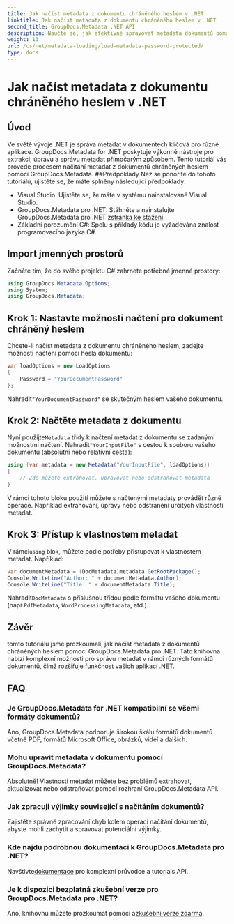 ```yaml
---
title: Jak načíst metadata z dokumentu chráněného heslem v .NET
linktitle: Jak načíst metadata z dokumentu chráněného heslem v .NET
second_title: GroupDocs.Metadata .NET API
description: Naučte se, jak efektivně spravovat metadata dokumentů pomocí GroupDocs.Metadata pro .NET. Bezproblémově extrahujte, upravujte a manipulujte s metadaty ve svých aplikacích .NET.
weight: 13
url: /cs/net/metadata-loading/load-metadata-password-protected/
type: docs
---
```

# Jak načíst metadata z dokumentu chráněného heslem v .NET

## Úvod
Ve světě vývoje .NET je správa metadat v dokumentech klíčová pro různé aplikace. GroupDocs.Metadata for .NET poskytuje výkonné nástroje pro extrakci, úpravu a správu metadat přímočarým způsobem. Tento tutoriál vás provede procesem načítání metadat z dokumentů chráněných heslem pomocí GroupDocs.Metadata.
##Předpoklady
Než se ponoříte do tohoto tutoriálu, ujistěte se, že máte splněny následující předpoklady:
- Visual Studio: Ujistěte se, že máte v systému nainstalované Visual Studio.
-  GroupDocs.Metadata pro .NET: Stáhněte a nainstalujte GroupDocs.Metadata pro .NET z[stránka ke stažení](https://releases.groupdocs.com/metadata/net/).
- Základní porozumění C#: Spolu s příklady kódu je vyžadována znalost programovacího jazyka C#.

## Import jmenných prostorů
Začněte tím, že do svého projektu C# zahrnete potřebné jmenné prostory:
```csharp
using GroupDocs.Metadata.Options;
using System;
using GroupDocs.Metadata;
```
## Krok 1: Nastavte možnosti načtení pro dokument chráněný heslem
Chcete-li načíst metadata z dokumentu chráněného heslem, zadejte možnosti načtení pomocí hesla dokumentu:
```csharp
var loadOptions = new LoadOptions
{
    Password = "YourDocumentPassword"
};
```
 Nahradit`"YourDocumentPassword"` se skutečným heslem vašeho dokumentu.
## Krok 2: Načtěte metadata z dokumentu
 Nyní použijte`Metadata` třídy k načtení metadat z dokumentu se zadanými možnostmi načtení. Nahradit`"YourInputFile"` s cestou k souboru vašeho dokumentu (absolutní nebo relativní cesta):
```csharp
using (var metadata = new Metadata("YourInputFile", loadOptions))
{
    // Zde můžete extrahovat, upravovat nebo odstraňovat metadata
}
```
V rámci tohoto bloku použití můžete s načtenými metadaty provádět různé operace. Například extrahování, úpravy nebo odstranění určitých vlastností metadat.
## Krok 3: Přístup k vlastnostem metadat
 V rámci`using` blok, můžete podle potřeby přistupovat k vlastnostem metadat. Například:
```csharp
var documentMetadata = (DocMetadata)metadata.GetRootPackage();
Console.WriteLine("Author: " + documentMetadata.Author);
Console.WriteLine("Title: " + documentMetadata.Title);
```
 Nahradit`DocMetadata` s příslušnou třídou podle formátu vašeho dokumentu (např.`PdfMetadata`, `WordProcessingMetadata`, atd.).

## Závěr
tomto tutoriálu jsme prozkoumali, jak načíst metadata z dokumentů chráněných heslem pomocí GroupDocs.Metadata pro .NET. Tato knihovna nabízí komplexní možnosti pro správu metadat v rámci různých formátů dokumentů, čímž rozšiřuje funkčnost vašich aplikací .NET.

## FAQ
### Je GroupDocs.Metadata for .NET kompatibilní se všemi formáty dokumentů?
Ano, GroupDocs.Metadata podporuje širokou škálu formátů dokumentů včetně PDF, formátů Microsoft Office, obrázků, videí a dalších.
### Mohu upravit metadata v dokumentu pomocí GroupDocs.Metadata?
Absolutně! Vlastnosti metadat můžete bez problémů extrahovat, aktualizovat nebo odstraňovat pomocí rozhraní GroupDocs.Metadata API.
### Jak zpracuji výjimky související s načítáním dokumentů?
Zajistěte správné zpracování chyb kolem operací načítání dokumentů, abyste mohli zachytit a spravovat potenciální výjimky.
### Kde najdu podrobnou dokumentaci k GroupDocs.Metadata pro .NET?
 Navštivte[dokumentace](https://tutorials.groupdocs.com/metadata/net/) pro komplexní průvodce a tutorials API.
### Je k dispozici bezplatná zkušební verze pro GroupDocs.Metadata pro .NET?
 Ano, knihovnu můžete prozkoumat pomocí a[zkušební verze zdarma](https://releases.groupdocs.com/).